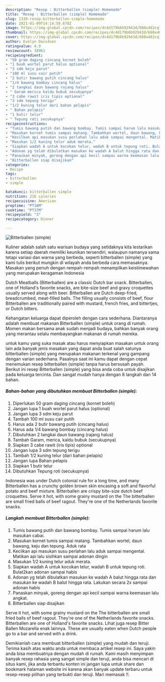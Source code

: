 ```yaml
---
description: "Resep : Bitterballen (simple) Homemade"
title: "Resep : Bitterballen (simple) Homemade"
slug: 1330-resep-bitterballen-simple-homemade
date: 2021-01-09T14:14:59.678Z
image: https://img-global.cpcdn.com/recipes/dc4d179b6b92943d/680x482cq70/bitterballen-simple-foto-resep-utama.jpg
thumbnail: https://img-global.cpcdn.com/recipes/dc4d179b6b92943d/680x482cq70/bitterballen-simple-foto-resep-utama.jpg
cover: https://img-global.cpcdn.com/recipes/dc4d179b6b92943d/680x482cq70/bitterballen-simple-foto-resep-utama.jpg
author: Evelyn Davidson
ratingvalue: 4.9
reviewcount: 38961
recipeingredient:
- "50 gram daging cincang kornet boleh"
- "1 buah wortel parut halus optional"
- "3 sdm keju parut"
- "100 ml susu cair putih"
- "2 butir bawang putih cincang halus"
- "1/4 bawang bombay cincang halus"
- "2 tangkai daun bawang rajang halus"
- " Garam merica kaldu bubuk secukupnya"
- "3 cabe rawit iris tipis optional"
- "3 sdm tepung terigu"
- "1/2 kuning telur dari bahan pelapis"
- " Bahan pelapis"
- "1 butir telur"
- " Tepung roti secukupnya"
recipeinstructions:
- "Tumis bawang putih dan bawang bombay. Tumis sampai harum lalu masukan cabai."
- "Masukan kornet tumis sampai matang. Tambahkan wortel, daun bawang, keju dan tepung. Aduk rata"
- "Kecilkan api masukan susu perlahan lalu aduk sampai mengental. Matikan api lalu sisihkan sampai adonan dingin"
- "Masukan 1/2 kuning telur aduk merata."
- "Siapkan wadah A untuk kocokan telur, wadah B untuk tepung roti. Bulat2kan adonan sampai habis"
- "Adonan yg telah dibulatkan masukan ke wadah A balut hingga rata dan masukan ke wadah B balut hingga rata. Lakukan secara 2x sampai adonan habis"
- "Panaskan minyak, goreng dengan api kecil sampai warna keemasan lalu angkat."
- "Bitterballen siap disajikan"
categories:
- Recipe
tags:
- bitterballen
- simple

katakunci: bitterballen simple 
nutrition: 216 calories
recipecuisine: American
preptime: "PT16M"
cooktime: "PT37M"
recipeyield: "3"
recipecategory: Dinner

---
```



![Bitterballen (simple)](https://img-global.cpcdn.com/recipes/dc4d179b6b92943d/680x482cq70/bitterballen-simple-foto-resep-utama.jpg)

Kuliner adalah salah satu warisan budaya yang setidaknya kita lestarikan karena setiap daerah memiliki keunikan tersendiri, walaupun namanya sama tetapi variasi dan warna yang berbeda, seperti bitterballen (simple) yang kami tulis berikut mungkin di wilayah anda berbeda cara memasaknya. Masakan yang penuh dengan rempah-rempah menampilkan keistimewahan yang merupakan keragaman Indonesia

Dutch Meatballs (Bitterballen) are a classic Dutch bar snack. Bitterballen, one of Holland&#39;s favorite snacks, are bite-size beef and gravy croquettes usually served along with beer. Bitterballen are Dutch deep-fried, breadcrumbed, meat-filled balls. The filling usually consists of beef, flour Bitterballen are traditionally paired with mustard, french fries, and bittertjes, or Dutch bitters.

Kehangatan keluarga dapat diperoleh dengan cara sederhana. Diantaranya adalah membuat makanan Bitterballen (simple) untuk orang di rumah. Momen makan bersama anak sudah menjadi budaya, bahkan banyak orang yang merantau selalu membayangkan makanan di rumah mereka.

untuk kamu yang suka masak atau harus menyiapkan masakan untuk orang lain ada banyak jenis masakan yang dapat anda buat salah satunya bitterballen (simple) yang merupakan makanan terkenal yang gampang dengan varian sederhana. Pasalnya saat ini kamu dapat dengan cepat menemukan resep bitterballen (simple) tanpa harus bersusah payah.
Berikut ini resep Bitterballen (simple) yang bisa anda coba untuk disajikan pada keluarga tercinta. Dan sangat mudah hanya dengan 8 langkah dan 14 bahan.


<!--inarticleads1-->

##### Bahan-bahan yang dibutuhkan membuat Bitterballen (simple):

1. Diperlukan 50 gram daging cincang (kornet boleh)
1. Jangan lupa 1 buah wortel parut halus (optional)
1. Jangan lupa 3 sdm keju parut
1. Tambah 100 ml susu cair putih
1. Harus ada 2 butir bawang putih (cincang halus)
1. Harus ada 1/4 bawang bombay (cincang halus)
1. Dibutuhkan 2 tangkai daun bawang (rajang halus)
1. Tambah  Garam, merica, kaldu bubuk (secukupnya)
1. Siapkan 3 cabe rawit (iris tipis) optional
1. Jangan lupa 3 sdm tepung terigu
1. Tambah 1/2 kuning telur (dari bahan pelapis)
1. Jangan lupa  Bahan pelapis
1. Siapkan 1 butir telur
1. Dibutuhkan  Tepung roti (secukupnya)


Indonesia was under Dutch colonial rule for a long time, and many Bitterballen has a crunchy golden brown skin encasing a soft and flavorful potato and beef mixture. Bitterballen are crispy bite-size dutch beef croquettes. Serve it hot, with some grainy mustard on the The bitterballen are small fried balls of beef ragout. They&#39;re one of the Netherlands favorite snacks. 

<!--inarticleads2-->

##### Langkah membuat  Bitterballen (simple):

1. Tumis bawang putih dan bawang bombay. Tumis sampai harum lalu masukan cabai.
1. Masukan kornet tumis sampai matang. Tambahkan wortel, daun bawang, keju dan tepung. Aduk rata
1. Kecilkan api masukan susu perlahan lalu aduk sampai mengental. Matikan api lalu sisihkan sampai adonan dingin
1. Masukan 1/2 kuning telur aduk merata.
1. Siapkan wadah A untuk kocokan telur, wadah B untuk tepung roti. Bulat2kan adonan sampai habis
1. Adonan yg telah dibulatkan masukan ke wadah A balut hingga rata dan masukan ke wadah B balut hingga rata. Lakukan secara 2x sampai adonan habis
1. Panaskan minyak, goreng dengan api kecil sampai warna keemasan lalu angkat.
1. Bitterballen siap disajikan


Serve it hot, with some grainy mustard on the The bitterballen are small fried balls of beef ragout. They&#39;re one of the Netherlands favorite snacks. Bitterballen are one of Holland&#39;s favorite snacks. Lihat juga resep Bitter Ballen Mozarella enak lainnya. These are usually eaten when Dutch people go to a bar and served with a drink. 

Demikianlah cara membuat bitterballen (simple) yang mudah dan teruji. Terima kasih atas waktu anda untuk membaca artikel resep ini. Saya yakin anda bisa membuatnya dengan mudah di rumah. Kami masih menyimpan banyak resep rahasia yang sangat simple dan teruji, anda bisa mencari di situs kami, jika anda terbantu konten ini jangan lupa untuk share dan bookmark halaman website ini karena akan banyak update terbaru untuk resep-resep pilihan yang terbukti dan teruji. Mari memasak !!. 
